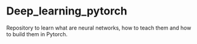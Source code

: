 # Deep_learning_pytorch
Repository to learn what are neural networks, how to teach them and how to build them in Pytorch.
